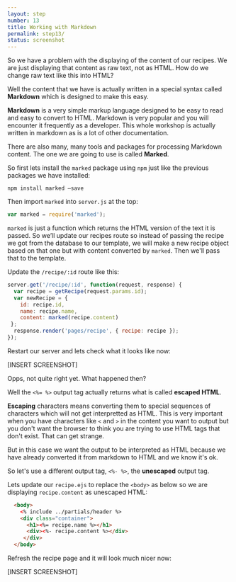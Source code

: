 ```yaml
---
layout: step
number: 13
title: Working with Markdown
permalink: step13/
status: screenshot
---
```


So we have a problem with the displaying of the content of our recipes.  We are just displaying that content as raw text, not as HTML.  How do we change raw text like this into HTML?  

Well the content that we have is actually written in a special syntax called **Markdown** which is designed to make this easy.

**Markdown** is a very simple markup language designed to be easy to read and easy to convert to HTML.  Markdown is very popular and you will encounter it frequently as a developer.  This whole workshop is actually written in markdown as is a lot of other documentation.

There are also many, many tools and packages for processing Markdown content.  The one we are going to use is called **Marked**.

So first lets install the `marked` package using `npm` just like the previous packages we have installed:

```
npm install marked —save
```

Then import `marked` into `server.js` at the top:

```javascript
var marked = require('marked');
```

`marked` is just a function which returns the HTML version of the text it is passed.  So we’ll update our recipes route so instead of passing the recipe we got from the database to our template, we will make a new recipe object based on that one but with content converted by `marked`.  Then we'll pass that to the template.

Update the `/recipe/:id` route like this:

```javascript
server.get('/recipe/:id', function(request, response) {
  var recipe = getRecipe(request.params.id);
  var newRecipe = {
    id: recipe.id,
    name: recipe.name,
    content: marked(recipe.content)
 };
  response.render('pages/recipe', { recipe: recipe });
});
```

Restart our server and lets check what it looks like now:

[INSERT SCREENSHOT]

Opps, not quite right yet.  What happened then?

Well the `<%= %>` output tag actually returns what is called **escaped  HTML**.  

**Escaping** characters means converting them to special sequences of characters which will not get interpretted as HTML.  This is very important when you have characters like `<` and `>` in the content you want to output but you don't want the browser to think you are trying to use HTML tags that don't exist.  That can get strange.

But in this case we want the output to be interpreted as HTML because we have already converted it from markdown to HTML and we know it's ok.  

So let's use a different output tag, `<%- %>`, the **unescaped** output tag.

Lets update our `recipe.ejs`  to replace the `<body>` as below so we are displaying `recipe.content` as unescaped HTML:  

```html
  <body>
    <% include ../partials/header %>
    <div class="container">
      <h1><%= recipe.name %></h1>
      <div><%- recipe.content %></div>
  	 </div>
  </body>
```

Refresh the recipe page and it will look much nicer now:

[INSERT SCREENSHOT]